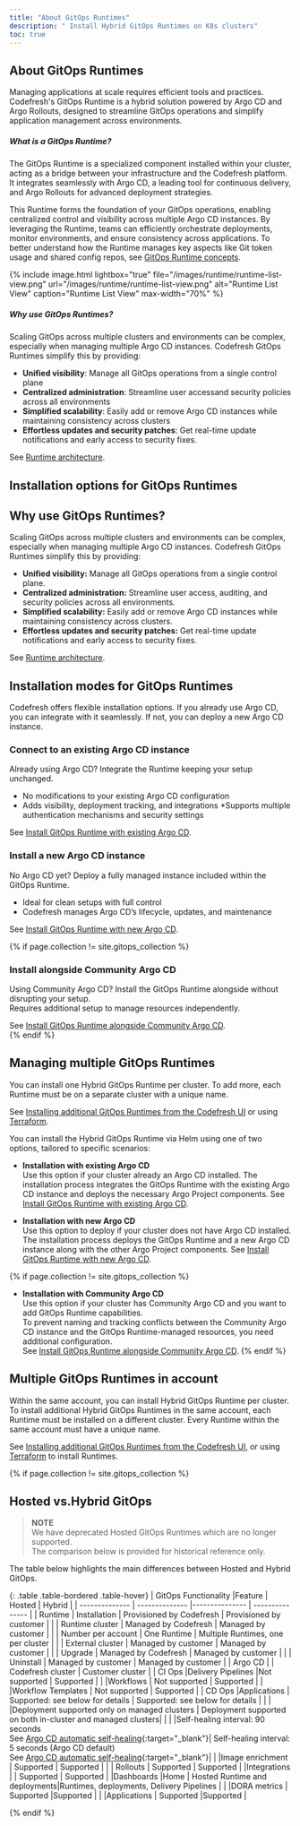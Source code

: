 ```yaml
---
title: "About GitOps Runtimes"
description: " Install Hybrid GitOps Runtimes on K8s clusters"
toc: true
---
```



## About GitOps Runtimes
Managing applications at scale requires efficient tools and practices. Codefresh's GitOps Runtime is a hybrid solution powered by Argo CD and Argo Rollouts, designed to streamline GitOps operations and simplify application management across environments.

##### What is a GitOps Runtime?
The GitOps Runtime is a specialized component installed within your cluster, acting as a bridge between your infrastructure and the Codefresh platform. It integrates seamlessly with Argo CD, a leading tool for continuous delivery, and Argo Rollouts for advanced deployment strategies.

This Runtime forms the foundation of your GitOps operations, enabling centralized control and visibility across multiple Argo CD instances.
By leveraging the Runtime, teams can efficiently orchestrate deployments, monitor environments, and ensure consistency across applications. To better understand how the Runtime manages key aspects like Git token usage and shared config repos, see [GitOps Runtime concepts]({{site.baseurl}}/docs/installation/gitops/runtime-concepts/).

{% include
   image.html
   lightbox="true"
   file="/images/runtime/runtime-list-view.png"
 url="/images/runtime/runtime-list-view.png"
  alt="Runtime List View"
  caption="Runtime List View"
  max-width="70%"
%}

##### Why use GitOps Runtimes?  
Scaling GitOps across multiple clusters and environments can be complex, especially when managing multiple Argo CD instances. Codefresh GitOps Runtimes simplify this by providing:  

* **Unified visibility**: Manage all GitOps operations from a single control plane
* **Centralized administration**: Streamline user accessand security policies across all environments 
* **Simplified scalability**: Easily add or remove Argo CD instances while maintaining consistency across clusters
* **Effortless updates and security patches**: Get real-time update notifications and early access to security fixes.  

See [Runtime architecture]({{site.baseurl}}/docs/installation/gitops/runtime-architecture/).


## Installation options for GitOps Runtimes

## Why use GitOps Runtimes?  
Scaling GitOps across multiple clusters and environments can be complex, especially when managing multiple Argo CD instances. Codefresh GitOps Runtimes simplify this by providing:  

- **Unified visibility:** Manage all GitOps operations from a single control plane.  
- **Centralized administration:** Streamline user access, auditing, and security policies across all environments.  
- **Simplified scalability:** Easily add or remove Argo CD instances while maintaining consistency across clusters.  
- **Effortless updates and security patches:** Get real-time update notifications and early access to security fixes.  

See [Runtime architecture]({{site.baseurl}}/docs/installation/gitops/runtime-architecture/).  

## Installation modes for GitOps Runtimes  
Codefresh offers flexible installation options. If you already use Argo CD, you can integrate with it seamlessly. If not, you can deploy a new Argo CD instance.  

### Connect to an existing Argo CD instance  
Already using Argo CD? Integrate the Runtime keeping your setup unchanged.  

* No modifications to your existing Argo CD configuration
* Adds visibility, deployment tracking, and integrations
*Supports multiple authentication mechanisms and security settings  

See [Install GitOps Runtime with existing Argo CD]({{site.baseurl}}/docs/installation/gitops/runtime-install-with-existing-argo-cd/).  

### Install a new Argo CD instance  
No Argo CD yet? Deploy a fully managed instance included within the GitOps Runtime.  
* Ideal for clean setups with full control  
* Codefresh manages Argo CD’s lifecycle, updates, and maintenance  

See [Install GitOps Runtime with new Argo CD]({{site.baseurl}}/docs/installation/gitops/hybrid-gitops-helm-installation/).  

{% if page.collection != site.gitops_collection %}  
### Install alongside Community Argo CD  
Using Community Argo CD? Install the GitOps Runtime alongside without disrupting your setup.  
Requires additional setup to manage resources independently.  

See [Install GitOps Runtime alongside Community Argo CD]({{site.baseurl}}/docs/installation/gitops/argo-with-gitops-side-by-side/).  
{% endif %}  

## Managing multiple GitOps Runtimes   
You can install one Hybrid GitOps Runtime per cluster. To add more, each Runtime must be on a separate cluster with a unique name.  

See [Installing additional GitOps Runtimes from the Codefresh UI]({{site.baseurl}}/docs/installation/gitops/hybrid-gitops-helm-installation#install-additional-gitops-runtimes-in-account) or using [Terraform]({{site.baseurl}}/docs/installation/gitops/hybrid-gitops-helm-installation/#install-gitops-runtime-via-terraform).  





You can install the Hybrid GitOps Runtime via Helm using one of two options, tailored to specific scenarios:

* **Installation with existing Argo CD**  
  Use this option if your cluster already an Argo CD installed. The installation process integrates the GitOps Runtime with the existing Argo CD instance and deploys the necessary Argo Project components.
  See [Install GitOps Runtime with existing Argo CD]({{site.baseurl}}/docs/installation/gitops/runtime-install-with-existing-argo-cd/).

* **Installation with new Argo CD**  
  Use this option to deploy if your cluster does not have Argo CD installed. The installation process deploys the GitOps Runtime and a new Argo CD instance along with the other Argo Project components.
  See [Install GitOps Runtime with new Argo CD]({{site.baseurl}}/docs/installation/gitops/hybrid-gitops-helm-installation/).

{% if page.collection != site.gitops_collection %}
* **Installation with Community Argo CD**  
  Use this option if your cluster has Community Argo CD and you want to add GitOps Runtime capabilities.  
  To prevent naming and tracking conflicts between the Community Argo CD instance and the GitOps Runtime-managed resources, you need additional configuration.  
  See [Install GitOps Runtime alongside Community Argo CD]({{site.baseurl}}/docs/installation/gitops/argo-with-gitops-side-by-side/).
{% endif  %}

## Multiple GitOps Runtimes in account
Within the same account, you can install Hybrid GitOps Runtime per cluster.  
To install additional Hybrid GitOps Runtimes in the same account, each Runtime must be installed on a different cluster. Every Runtime within the same account must have a unique name.

See [Installing additional GitOps Runtimes from the Codefresh UI]({{site.baseurl}}/docs/installation/gitops/hybrid-gitops-helm-installation#install-additional-gitops-runtimes-in-account), or using [Terraform]({{site.baseurl}}/docs/installation/gitops/hybrid-gitops-helm-installation/#install-gitops-runtime-via-terraform) to install Runtimes.

<!--- ## Hosted GitOps
The SaaS version of GitOps, Hosted GitOps has Argo CD installed in the Codefresh cluster.

Hosted GitOps Runtime is installed and provisioned in a Codefresh cluster, and managed by Codefresh.  
Hosted environments are full-cloud environments, where all updates and improvements are managed by Codefresh, with zero-maintenance overhead for you as the customer.  
Currently, you can add one Hosted GitOps Runtime per account.
For the architecture, see [Hosted GitOps Runtime architecture]({{site.baseurl}}/docs/installation/gitops/runtime-architecture/).

  
{% include
 image.html
 lightbox="true"
 file="/images/runtime/hosted-gitops-initial-view.png"
 url="/images/runtime/hosted-gitops-initial-view.png"
 alt="Hosted GitOps runtime setup"
 caption="Hosted GitOps runtime setup"
    max-width="80%"
%} 

  For more information on how to set up the hosted environment, including provisioning hosted runtimes, see [Set up Hosted GitOps]({{site.baseurl}}/docs/installation/gitops/hosted-runtime/).  

## Hybrid GitOps
The hybrid version of GitOps, has Argo CD installed in the customer's cluster.    
Hybrid GitOps is installed in the customer's cluster, and managed by the customer.  

The Hybrid GitOps Runtime is optimal for organizations with security constraints, wanting to manage CI/CD operations within their premises. Hybrid GitOps strikes the perfect balance between security, flexibility, and ease of use. Codefresh maintains and manages most aspects of the platform, apart from installing and upgrading Hybrid GitOps Runtimes which are managed by the customer.  

Hybrid GitOps Runtime installation includes a forked version of the Argo Project with its components: Argo CD, Argo Rollouts, Argo Workflows and Argo Events.

-->


{% if page.collection != site.gitops_collection %}


## Hosted vs.Hybrid GitOps 

>**NOTE**  
We have deprecated Hosted GitOps Runtimes which are no longer supported.  
The comparison below is provided for historical reference only.

The table below highlights the main differences between Hosted and Hybrid GitOps.

{: .table .table-bordered .table-hover}
| GitOps Functionality           |Feature             |  Hosted                    | Hybrid |
| --------------          | --------------     |---------------             | --------------- |
| Runtime                 | Installation       | Provisioned by Codefresh   | Provisioned by customer       |
|                         | Runtime cluster    | Managed by Codefresh       | Managed by customer       |
|                         | Number per account | One Runtime                | Multiple Runtimes, one per cluster            |
|                         | External cluster   | Managed by customer        | Managed by customer         |
|                         | Upgrade            | Managed by Codefresh       | Managed by customer |
|                         | Uninstall          | Managed by customer        | Managed by customer |
| Argo CD                 |                    | Codefresh cluster          | Customer cluster  |
| CI Ops                  |Delivery Pipelines |Not supported               | Supported  |
|                         |Workflows           | Not supported              | Supported  |
|                         |Workflow Templates  | Not supported              | Supported  |
| CD  Ops                 |Applications        | Supported: see below for details                  | Supported: see below for details |
|                         |                    |Deployment supported only on managed clusters | Deployment supported on both in-cluster and managed clusters|
|                         |                     |Self-healing interval: 90 seconds<br>See [Argo CD automatic self-healing](https://argo-cd.readthedocs.io/en/stable/user-guide/auto_sync/#automatic-self-healing){:target="\_blank"}| Self-healing interval:  5 seconds (Argo CD default)<br>See [Argo CD automatic self-healing](https://argo-cd.readthedocs.io/en/stable/user-guide/auto_sync/#automatic-self-healing){:target="\_blank"}|
|                         |Image enrichment    | Supported                  | Supported  |
|                         | Rollouts           | Supported                  |  Supported  |
|Integrations             |                    | Supported                  | Supported  |
|Dashboards               |Home                | Hosted Runtime and deployments|Runtimes, deployments, Delivery Pipelines |
|                         |DORA metrics        | Supported                 |Supported        |
|                         |Applications        | Supported                 |Supported        |  


{% endif %}  

